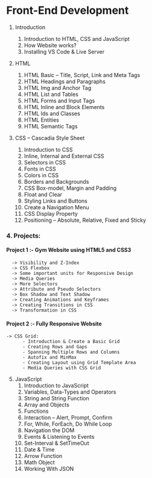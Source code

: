 # Front-End Development
1.  Introduction 
	  1. Introduction to HTML, CSS and JavaScript
	  1. How Website works?
	  1. Installing VS Code & Live Server

2. HTML
	  1. HTML Basic – Title, Script, Link and Meta Tags
	  1. HTML Headings and Paragraphs
	  1. HTML Img and Anchor Tag
	  1. HTML List and Tables
	  1. HTML Forms and Input Tags
	  1. HTML Inline and Block Elements
	  1. HTML Ids and Classes
	  1. HTML Entities
	  1. HTML Semantic Tags

3. CSS – Cascadia Style Sheet
	  1. Introduction to CSS
	  1. Inline, Internal and External CSS
	  1. Selectors in CSS
	  1. Fonts in CSS
	  1. Colors in CSS
	  1. Borders and Backgrounds
	  1. CSS Box-model, Margin and Padding
	  1. Float and Clear
	  1. Styling Links and Buttons
	  1. Create a Navigation Menu
	  1. CSS Display Property
  	1. Positioning – Absolute, Relative, Fixed and Sticky
### 4. Projects:
#### Project 1 :- Gym Website using HTML5 and CSS3
	  -> Visibility and Z-Index
	  -> CSS Flexbox
	  -> Some important units for Responsive Design
	  -> Media Queries
	  -> More Selectors
	  -> Attribute and Pseudo Selectors
	  -> Box Shadow and Text Shadow
	  -> Creating Animations and Keyframes
	  -> Creating Transitions in CSS
	  -> Transformation in CSS
#### Project 2 :- Fully Responsive Website
	-> CSS Grid:
		  - Introduction & Create a Basic Grid
		  - Creating Rows and Gaps 
		  - Spanning Multiple Rows and Columns
		  - Autofix and MinMax
		  - Creating Layout using Grid Template Area
		  - Media Queries with CSS Grid


5. JavaScript
	1. Introduction to JavaScript
	2. Variables, Data-Types and Operators
	3. String and String Function
	4. Array and Objects
	5. Functions
	6. Interaction – Alert, Prompt, Confirm
	7. For, While, ForEach, Do While Loop
	8. Navigation the DOM
	9. Events & Listening to Events
	10. Set-Interval & SetTimeOut
	11. Date & Time
	12. Arrow Function
	13. Math Object
	14. Working With JSON

